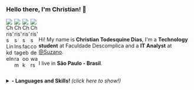 ### Hello there, I'm Christian! 👋

<a href="https://www.linkedin.com/in/christian-todesquine-dias-805a28177/">
  <img align="left" alt="Chris's LinkdeIn" width="22px" src="https://cdn.jsdelivr.net/npm/simple-icons@v3/icons/linkedin.svg" />
</a>

<a href="https://www.instagram.com/todesquine_chris/?hl=pt-br">
  <img align="left" alt="Chris's Instagram" width="22px" src="https://cdn.jsdelivr.net/npm/simple-icons@v3/icons/instagram.svg" />
</a>

<a href="https://www.facebook.com/christian.todesquinedias">
  <img align="left" alt="Chris's facebook" width="22px" src="https://cdn.jsdelivr.net/npm/simple-icons@v3/icons/facebook.svg" />
</a>

<a href="https://www.codewars.com/users/td-chris">
  <img align="left" alt="Chris's codewars" width="22px" src="https://cdn.jsdelivr.net/npm/simple-icons@v3/icons/codewars.svg" />
</a>

</br>
</br>

Hi! My name is **Christian Todesquine Dias**, I'm a **Technology student** at Faculdade Descomplica and a **IT Analyst** at [@Suzano](https://www.linkedin.com/company/suzano).

I live in **São Paulo - Brasil**.

</br>

<details>
  <summary> <b> - Languages and Skills! </b> <i> (click here to show!) </i> </summary>
  </br>
  
  <p>
  <code><img height="30" src="https://raw.githubusercontent.com/github/explore/80688e429a7d4ef2fca1e82350fe8e3517d3494d/topics/python/python.png"></code>
  <code><img height="30" src="https://raw.githubusercontent.com/github/explore/80688e429a7d4ef2fca1e82350fe8e3517d3494d/topics/vue/vue.png"></code>
  <code><img height="30" src="https://raw.githubusercontent.com/github/explore/80688e429a7d4ef2fca1e82350fe8e3517d3494d/topics/javascript/javascript.png"></code>
  <code><img height="30" src="https://raw.githubusercontent.com/github/explore/80688e429a7d4ef2fca1e82350fe8e3517d3494d/topics/typescript/typescript.png"></code>
  <code><img height="30" src="https://raw.githubusercontent.com/github/explore/80688e429a7d4ef2fca1e82350fe8e3517d3494d/topics/nodejs/nodejs.png"></code>
  <code><img height="30" src="https://raw.githubusercontent.com/github/explore/80688e429a7d4ef2fca1e82350fe8e3517d3494d/topics/java/java.png"></code>
  <code><img height="30" src="https://raw.githubusercontent.com/github/explore/80688e429a7d4ef2fca1e82350fe8e3517d3494d/topics/git/git.png"></code>
  </p>
</details>

